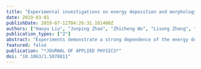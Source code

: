 ```yaml
---
title: "Experimental investigations on energy deposition and morphology of exploding aluminum wires in argon gas"
date: 2019-03-01
publishDate: 2019-07-11T04:26:31.161400Z
authors: ["Haoyu Liu", "Junping Zhao", "Zhicheng Wu", "Lisong Zhang", "Qiaogen Zhang"]
publication_types: ["2"]
abstract: "Experiments demonstrate a strong dependence of the energy deposition and morphology of exploding Al wires in argon gas on ambient pressures, charging voltage, and wire sizes. The specific energy deposition, before voltage collapse, increases with increasing ambient pressures and applied voltage but decreases with increasing wire sizes. The observation of the spatiotemporal distribution of exploding wires indicates that increased energy deposition suppresses the axial inhomogeneity, especially for large-sized wires, and improves the expansion velocity of the metal core. The expansion velocity of the wire core (100 mu m in diameter, 2 cm in length) varies from similar to 0.49 km/s to similar to 2.3 km/s when the specific energy deposition increases from 1.95 eV/atom to 3.01 eV/atom. Decreased surrounding pressures also improve the expansion velocity. Furthermore, the analysis of photographs and emission spectrums demonstrates that the surrounding gases promote the formation of coronal plasmas when the pressure is no more than 50 kPa."
featured: false
publication: "*JOURNAL OF APPLIED PHYSICS*"
doi: "10.1063/1.5078811"
---
```


